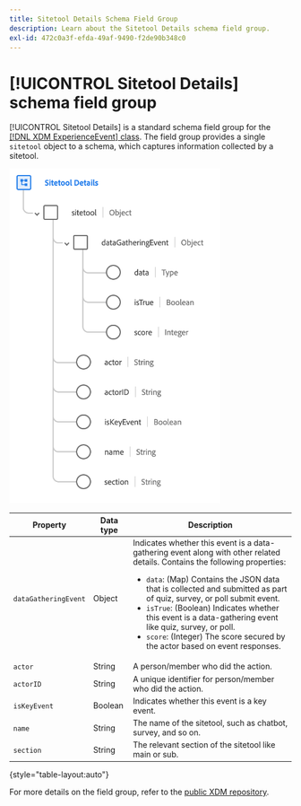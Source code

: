 ```yaml
---
title: Sitetool Details Schema Field Group
description: Learn about the Sitetool Details schema field group.
exl-id: 472c0a3f-efda-49af-9490-f2de90b348c0
---
```

# [!UICONTROL Sitetool Details] schema field group

[!UICONTROL Sitetool Details] is a standard schema field group for the [[!DNL XDM ExperienceEvent] class](../../classes/experienceevent.md). The field group provides a single `sitetool` object to a schema, which captures information collected by a sitetool.

![Field group structure](../../images/field-groups/sitetool-details.png)

| Property | Data type | Description |
| --- | --- | --- |
| `dataGatheringEvent` | Object | Indicates whether this event is a data-gathering event along with other related details. Contains the following properties:<ul><li>`data`: (Map) Contains the JSON data that is collected and submitted as part of quiz, survey, or poll submit event.</li><li>`isTrue`: (Boolean) Indicates whether this event is a data-gathering event like quiz, survey, or poll.</li><li>`score`: (Integer) The score secured by the actor based on event responses.</li></ul> |
| `actor` | String | A person/member who did the action. |
| `actorID` | String | A unique identifier for person/member who did the action. |
| `isKeyEvent` | Boolean | Indicates whether this event is a key event. |
| `name` | String | The name of the sitetool, such as chatbot, survey, and so on. |
| `section` | String | The relevant section of the sitetool like main or sub. |

{style="table-layout:auto"}

For more details on the field group, refer to the [public XDM repository](https://github.com/adobe/xdm/blob/master/components/fieldgroups/experience-event/industry-verticals/experienceevent-healthcare-sitetool.schema.json).
